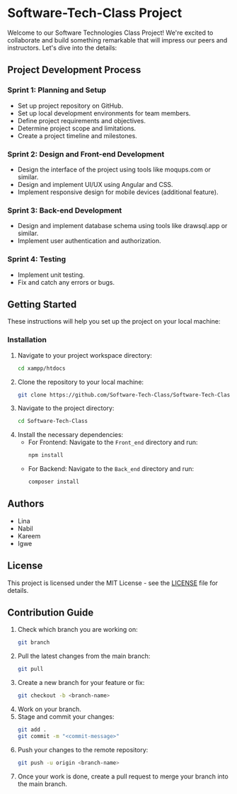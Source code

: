 # Software-Tech-Class Project
 
Welcome to our Software Technologies Class Project! We're excited to collaborate and build something remarkable that will impress our peers and instructors. Let's dive into the details:
 
## Project Development Process
 
### Sprint 1: Planning and Setup
- Set up project repository on GitHub.
- Set up local development environments for team members.
- Define project requirements and objectives.
- Determine project scope and limitations.
- Create a project timeline and milestones.
 
### Sprint 2: Design and Front-end Development
- Design the interface of the project using tools like moqups.com or similar.
- Design and implement UI/UX using Angular and CSS.
- Implement responsive design for mobile devices (additional feature).
 
### Sprint 3: Back-end Development
- Design and implement database schema using tools like drawsql.app or similar.
- Implement user authentication and authorization.
 
### Sprint 4: Testing
- Implement unit testing.
- Fix and catch any errors or bugs.
 
## Getting Started
 
These instructions will help you set up the project on your local machine:
 
### Installation
1. Navigate to your project workspace directory:
    ```bash
    cd xampp/htdocs
    ```
2. Clone the repository to your local machine:
    ```bash
    git clone https://github.com/Software-Tech-Class/Software-Tech-Class.git
    ```
3. Navigate to the project directory:
    ```bash
    cd Software-Tech-Class
    ```
4. Install the necessary dependencies:
    - For Frontend: Navigate to the `Front_end` directory and run:
        ```bash
        npm install
        ```
    - For Backend: Navigate to the `Back_end` directory and run:
        ```bash
        composer install
        ```
 
## Authors
- Lina
- Nabil
- Kareem
- Igwe
 
## License
This project is licensed under the MIT License - see the [LICENSE](./LICENSE) file for details.
 
## Contribution Guide
 
1. Check which branch you are working on:
    ```bash
    git branch
    ```
2. Pull the latest changes from the main branch:
    ```bash
    git pull
    ```
3. Create a new branch for your feature or fix:
    ```bash
    git checkout -b <branch-name>
    ```
4. Work on your branch.
5. Stage and commit your changes:
    ```bash
    git add .
    git commit -m "<commit-message>"
    ```
6. Push your changes to the remote repository:
    ```bash
    git push -u origin <branch-name>
    ```
7. Once your work is done, create a pull request to merge your branch into the main branch.
